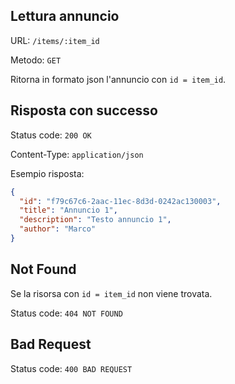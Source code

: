 ## Lettura annuncio

URL: `/items/:item_id`

Metodo: `GET`

Ritorna in formato json l'annuncio con `id = item_id`.

## Risposta con successo

Status code: `200 OK`

Content-Type: `application/json`

Esempio risposta:

```json
{
  "id": "f79c67c6-2aac-11ec-8d3d-0242ac130003",
  "title": "Annuncio 1",
  "description": "Testo annuncio 1",
  "author": "Marco"
}
```

## Not Found

Se la risorsa con `id = item_id` non viene trovata.

Status code: `404 NOT FOUND`

## Bad Request
Status code: `400 BAD REQUEST`